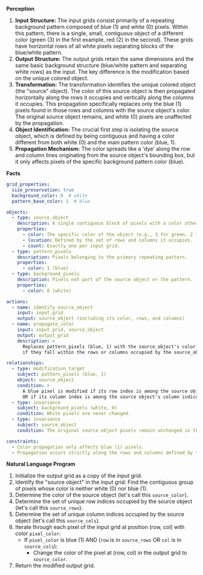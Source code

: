 **Perception**

1.  **Input Structure:** The input grids consist primarily of a repeating background pattern composed of blue (1) and white (0) pixels. Within this pattern, there is a single, small, contiguous object of a different color (green (3) in the first example, red (2) in the second). These grids have horizontal rows of all white pixels separating blocks of the blue/white pattern.
2.  **Output Structure:** The output grids retain the same dimensions and the same basic background structure (blue/white pattern and separating white rows) as the input. The key difference is the modification based on the unique colored object.
3.  **Transformation:** The transformation identifies the unique colored object (the "source" object). The color of this source object is then propagated horizontally along the rows it occupies and vertically along the columns it occupies. This propagation specifically replaces only the blue (1) pixels found in those rows and columns with the source object's color. The original source object remains, and white (0) pixels are unaffected by the propagation.
4.  **Object Identification:** The crucial first step is isolating the source object, which is defined by being contiguous and having a color different from both white (0) and the main pattern color (blue, 1).
5.  **Propagation Mechanism:** The color spreads like a 'dye' along the row and column lines originating from the source object's bounding box, but it only affects pixels of the specific background pattern color (blue).

**Facts**


```yaml
grid_properties:
  size_preservation: true
  background_color: 0  # white
  pattern_base_color: 1  # blue

objects:
  - type: source_object
    description: A single contiguous block of pixels with a color other than white (0) or blue (1).
    properties:
      - color: The specific color of the object (e.g., 3 for green, 2 for red). Let's call this 'source_color'.
      - location: Defined by the set of rows and columns it occupies.
      - count: Exactly one per input grid.
  - type: pattern_pixels
    description: Pixels belonging to the primary repeating pattern.
    properties:
      - color: 1 (blue)
  - type: background_pixels
    description: Pixels not part of the source object or the pattern.
    properties:
      - color: 0 (white)

actions:
  - name: identify_source_object
    input: input_grid
    output: source_object (including its color, rows, and columns)
  - name: propagate_color
    input: input_grid, source_object
    output: output_grid
    description: >
      Replaces pattern_pixels (blue, 1) with the source_object's color
      if they fall within the rows or columns occupied by the source_object.

relationships:
  - type: modification_target
    subject: pattern_pixels (blue, 1)
    object: source_object
    condition: >
      A blue pixel is modified if its row index is among the source object's row indices
      OR if its column index is among the source object's column indices.
  - type: invariance
    subject: background_pixels (white, 0)
    condition: White pixels are never changed.
  - type: invariance
    subject: source_object
    condition: The original source object pixels remain unchanged in the output.

constraints:
  - Color propagation only affects blue (1) pixels.
  - Propagation occurs strictly along the rows and columns defined by the source object's initial position.
```


**Natural Language Program**

1.  Initialize the output grid as a copy of the input grid.
2.  Identify the "source object" in the input grid: Find the contiguous group of pixels whose color is neither white (0) nor blue (1).
3.  Determine the color of the source object (let's call this `source_color`).
4.  Determine the set of unique row indices occupied by the source object (let's call this `source_rows`).
5.  Determine the set of unique column indices occupied by the source object (let's call this `source_cols`).
6.  Iterate through each pixel of the input grid at position (row, col) with color `pixel_color`:
    *   If `pixel_color` is blue (1) AND (`row` is in `source_rows` OR `col` is in `source_cols`):
        *   Change the color of the pixel at (row, col) in the output grid to `source_color`.
7.  Return the modified output grid.